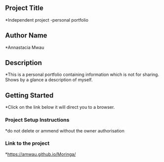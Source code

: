 ## Project Title
*Independent project -personal portfolio

## Author Name
*Annastacia Mwau

## Description
*This is a personal portfolio containing information  which is not for sharing. Shows by a glance a description of myself.

## Getting Started
*Click on the link below it will direct you to a browser.

### Project Setup Instructions

*do not delete or ammend without the owner authorisation
### Link to the project
*https://amwau.github.io/Moringa/

